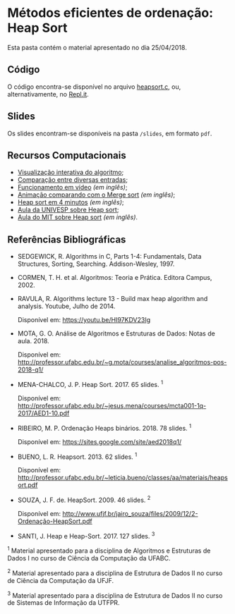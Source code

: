 # Métodos eficientes de ordenação: Heap Sort

Esta pasta contém o material apresentado no dia 25/04/2018.

## Código

O código encontra-se disponível no arquivo [heapsort.c], ou,
alternativamente, no [Repl.it].

## Slides

Os slides encontram-se disponíveis na pasta `/slides`, em formato
`pdf`.

[heapsort.c]: heapsort.c
[Repl.it]: https://repl.it/@alessandrojean/HeapSort

## Recursos Computacionais

- [Visualização interativa do algoritmo](https://visualgo.net/en/heap);
- [Comparação entre diversas entradas](http://sorting-algorithms.com);
- [Funcionamento em vídeo](https://youtu.be/MtQL_ll5KhQ) *(em inglês)*;
- [Animação comparando com o Merge sort](https://youtu.be/H5kAcmGOn4Q) *(em inglês)*;
- [Heap sort em 4 minutos](https://youtu.be/2DmK_H7IdTo) *(em inglês)*;
- [Aula da UNIVESP sobre Heap sort](https://youtu.be/KtlWBhaygH8);
- [Aula do MIT sobre Heap sort](https://youtu.be/B7hVxCmfPtM) *(em inglês)*.

## Referências Bibliográficas

- SEDGEWICK, R. Algorithms in C, Parts 1-4: Fundamentals, Data Structures,
  Sorting, Searching. Addison-Wesley, 1997.
- CORMEN, T. H. et al. Algoritmos: Teoria e Prática. Editora Campus, 2002.
- RAVULA, R. Algorithms lecture 13 - Build max heap algorithm and analysis.
  Youtube, Julho de 2014.
  
  Disponível em: https://youtu.be/HI97KDV23Ig
- MOTA, G. O. Análise de Algoritmos e Estruturas de Dados: Notas de aula.
  2018.
  
  Disponível em: http://professor.ufabc.edu.br/~g.mota/courses/analise_algoritmos-pos-2018-q1/
- MENA-CHALCO, J. P. Heap Sort. 2017. 65 slides. <sup>1</sup>
  
  Disponível em: http://professor.ufabc.edu.br/~jesus.mena/courses/mcta001-1q-2017/AED1-10.pdf
- RIBEIRO, M. P. Ordenação Heaps binários. 2018. 78 slides. <sup>1</sup>

  Disponível em: https://sites.google.com/site/aed2018q1/
- BUENO, L. R. Heapsort. 2013. 62 slides. <sup>1</sup>
      
  Disponível em: http://professor.ufabc.edu.br/~leticia.bueno/classes/aa/materiais/heapsort.pdf
- SOUZA, J. F. de. HeapSort. 2009. 46 slides. <sup>2</sup>

  Disponível em: http://www.ufjf.br/jairo_souza/files/2009/12/2-Ordenação-HeapSort.pdf
- SANTI, J. Heap e Heap-Sort. 2017. 127 slides. <sup>3</sup>

<sup>1</sup> Material apresentado para a disciplina de Algoritmos e
Estruturas de Dados I no curso de Ciência da Computação da UFABC.

<sup>2</sup> Material apresentado para a disciplina de Estrutura de
Dados II no curso de Ciência da Computação da UFJF.

<sup>3</sup> Material apresentado para a disciplina de Estrutura de
Dados II no curso de Sistemas de Informação da UTFPR.
